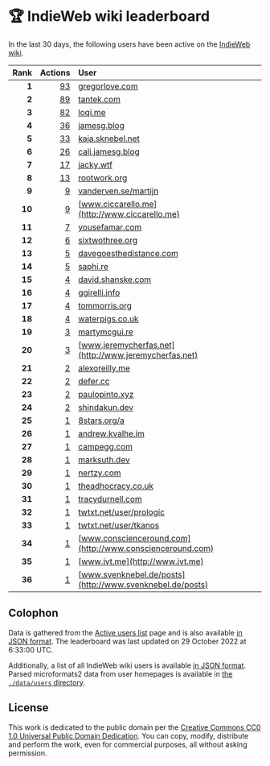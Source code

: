 # 🏆 IndieWeb wiki leaderboard

In the last 30 days, the following users have been active on the [IndieWeb wiki](https://indieweb.org).

| Rank | Actions | User |
|-----:|--------:|:-----|
| **1** | [93](https://indieweb.org/Special:Contributions/Gregorlove.com) | [gregorlove.com](http://gregorlove.com) |
| **2** | [89](https://indieweb.org/Special:Contributions/Tantek.com) | [tantek.com](http://tantek.com) |
| **3** | [82](https://indieweb.org/Special:Contributions/Loqi.me) | [loqi.me](http://loqi.me) |
| **4** | [36](https://indieweb.org/Special:Contributions/Jamesg.blog) | [jamesg.blog](http://jamesg.blog) |
| **5** | [33](https://indieweb.org/Special:Contributions/Kaja.sknebel.net) | [kaja.sknebel.net](http://kaja.sknebel.net) |
| **6** | [26](https://indieweb.org/Special:Contributions/Cali.jamesg.blog) | [cali.jamesg.blog](http://cali.jamesg.blog) |
| **7** | [17](https://indieweb.org/Special:Contributions/Jacky.wtf) | [jacky.wtf](http://jacky.wtf) |
| **8** | [13](https://indieweb.org/Special:Contributions/Rootwork.org) | [rootwork.org](http://rootwork.org) |
| **9** | [9](https://indieweb.org/Special:Contributions/Vanderven.se_martijn) | [vanderven.se/martijn](http://vanderven.se/martijn) |
| **10** | [9](https://indieweb.org/Special:Contributions/Www.ciccarello.me) | [www.ciccarello.me](http://www.ciccarello.me) |
| **11** | [7](https://indieweb.org/Special:Contributions/Yousefamar.com) | [yousefamar.com](http://yousefamar.com) |
| **12** | [6](https://indieweb.org/Special:Contributions/Sixtwothree.org) | [sixtwothree.org](http://sixtwothree.org) |
| **13** | [5](https://indieweb.org/Special:Contributions/Davegoesthedistance.com) | [davegoesthedistance.com](http://davegoesthedistance.com) |
| **14** | [5](https://indieweb.org/Special:Contributions/Saphi.re) | [saphi.re](http://saphi.re) |
| **15** | [4](https://indieweb.org/Special:Contributions/David.shanske.com) | [david.shanske.com](http://david.shanske.com) |
| **16** | [4](https://indieweb.org/Special:Contributions/Ggirelli.info) | [ggirelli.info](http://ggirelli.info) |
| **17** | [4](https://indieweb.org/Special:Contributions/Tommorris.org) | [tommorris.org](http://tommorris.org) |
| **18** | [4](https://indieweb.org/Special:Contributions/Waterpigs.co.uk) | [waterpigs.co.uk](http://waterpigs.co.uk) |
| **19** | [3](https://indieweb.org/Special:Contributions/Martymcgui.re) | [martymcgui.re](http://martymcgui.re) |
| **20** | [3](https://indieweb.org/Special:Contributions/Www.jeremycherfas.net) | [www.jeremycherfas.net](http://www.jeremycherfas.net) |
| **21** | [2](https://indieweb.org/Special:Contributions/Alexoreilly.me) | [alexoreilly.me](http://alexoreilly.me) |
| **22** | [2](https://indieweb.org/Special:Contributions/Defer.cc) | [defer.cc](http://defer.cc) |
| **23** | [2](https://indieweb.org/Special:Contributions/Paulopinto.xyz) | [paulopinto.xyz](http://paulopinto.xyz) |
| **24** | [2](https://indieweb.org/Special:Contributions/Shindakun.dev) | [shindakun.dev](http://shindakun.dev) |
| **25** | [1](https://indieweb.org/Special:Contributions/8stars.org_a) | [8stars.org/a](http://8stars.org/a) |
| **26** | [1](https://indieweb.org/Special:Contributions/Andrew.kvalhe.im) | [andrew.kvalhe.im](http://andrew.kvalhe.im) |
| **27** | [1](https://indieweb.org/Special:Contributions/Campegg.com) | [campegg.com](http://campegg.com) |
| **28** | [1](https://indieweb.org/Special:Contributions/Marksuth.dev) | [marksuth.dev](http://marksuth.dev) |
| **29** | [1](https://indieweb.org/Special:Contributions/Nertzy.com) | [nertzy.com](http://nertzy.com) |
| **30** | [1](https://indieweb.org/Special:Contributions/Theadhocracy.co.uk) | [theadhocracy.co.uk](http://theadhocracy.co.uk) |
| **31** | [1](https://indieweb.org/Special:Contributions/Tracydurnell.com) | [tracydurnell.com](http://tracydurnell.com) |
| **32** | [1](https://indieweb.org/Special:Contributions/Twtxt.net_user_prologic) | [twtxt.net/user/prologic](http://twtxt.net/user/prologic) |
| **33** | [1](https://indieweb.org/Special:Contributions/Twtxt.net_user_tkanos) | [twtxt.net/user/tkanos](http://twtxt.net/user/tkanos) |
| **34** | [1](https://indieweb.org/Special:Contributions/Www.conscienceround.com) | [www.conscienceround.com](http://www.conscienceround.com) |
| **35** | [1](https://indieweb.org/Special:Contributions/Www.jvt.me) | [www.jvt.me](http://www.jvt.me) |
| **36** | [1](https://indieweb.org/Special:Contributions/Www.svenknebel.de_posts) | [www.svenknebel.de/posts](http://www.svenknebel.de/posts) |


## Colophon

Data is gathered from the [Active users list](https://indieweb.org/Special:ActiveUsers) page and is also available [in JSON format](https://github.com/jgarber623/indieweb-wiki-leaderboard/blob/main/data/leaderboard.json). The leaderboard was last updated on 29 October 2022 at 6:33:00 UTC.

Additionally, a list of all IndieWeb wiki users is available [in JSON format](https://github.com/jgarber623/indieweb-wiki-leaderboard/blob/main/data/users.json). Parsed microformats2 data from user homepages is available in [the `./data/users` directory](https://github.com/jgarber623/indieweb-wiki-leaderboard/blob/main/data/users).

## License

This work is dedicated to the public domain per the [Creative Commons CC0 1.0 Universal Public Domain Dedication](https://creativecommons.org/publicdomain/zero/1.0/). You can copy, modify, distribute and perform the work, even for commercial purposes, all without asking permission.
